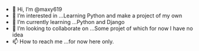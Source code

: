 - 👋 Hi, I’m @maxy619
- 👀 I’m interested in ...Learning Python and make a project of my own
- 🌱 I’m currently learning ...Python and Django
- 💞️ I’m looking to collaborate on ...Some projet of which for now I have no idea
- 📫 How to reach me ...for now here only.

<!---
maxy619/maxy619 is a ✨ special ✨ repository because its `README.md` (this file) appears on your GitHub profile.
You can click the Preview link to take a look at your changes.
--->
